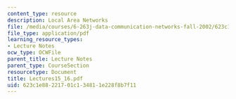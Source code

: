 ```yaml
---
content_type: resource
description: Local Area Networks
file: /media/courses/6-263j-data-communication-networks-fall-2002/623c1e88221701c134811e228f8b7f11_Lectures15_16.pdf
file_type: application/pdf
learning_resource_types:
- Lecture Notes
ocw_type: OCWFile
parent_title: Lecture Notes
parent_type: CourseSection
resourcetype: Document
title: Lectures15_16.pdf
uid: 623c1e88-2217-01c1-3481-1e228f8b7f11
---
```

